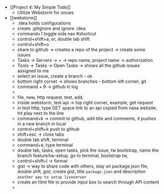 - [[Project 4: My Simple Todo]]
	- Utilize Webstorm for issues
- [[webstorm]]
	- .idea holds configurations
	- create .gitignore and ignore .idea
	- command+1 toggle side nav #shortcut
	- control+shift+a, or, double tab shift
	- control+shift+o
	- share to github -> creates a repo of the project -> create some issues
	- Tasks -> Servers -> + -> repo name, project name -> authorization
	- Tools -> Tasks -> Open Tasks -> shows all the github issues assigned to me
	- select an issue, create a branch - ok
	- bottom right cornet -> shows branches - bottom left corner, git
	- command + 9 -> github in log
	-
	- file, new, http request, test, add,
	- inside webstorm, test api -> top right corner, example, get request
	- in test http, type GET space link to an api copied from nasa website, hit play next to the line
	- command+k -> commit to github, add title and comments, it pushes in a new branch in local
	- control+shift+k push to github
	- shift+esc -> close tabs
	- double tab shift, terminal
	- command+e, type terminal
	- double tab, tasks, open tasks,  pick the issue, tw bootstrap, name the branch feature/tw-setup, go to terminal, bootstrap tw,
	- control+shift+l -> format
	- gist -> way to share code with others, stay on package.json file, double shft, gist, create gist, title `package.json` and description `another way to setup liveserver`
	- create an html file to provide input box to search through API content
	-